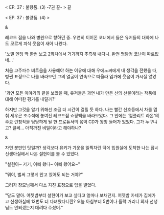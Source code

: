 < EP. 37 : 불량품. (3) -7권 끝- > 끝

< EP. 37 : 불량품. (4) >

& 

레코드 점을 나와 병원으로 향하던 중. 우연히 이어폰 코너에서 들은 유저들의 대화에 나도 모르게 피식 웃음이 새어 나왔다. 

'노멀 엔딩 딱 한번 보고 2회차에서 거기까지 추측해 내다니. 완전 명탐정 코난이 따로없네...' 

처음 고주파수 비트음을 사용해야 하는 이유에 대해 우에노씨에게 내 생각을 전했을 때, 벙찐 표정으로 나를 바라보던 그의 얼굴이 연속으로 떠올라 입가에 웃음이 가시질 않았다. 

'과연 모든 이야기의 끝을 보았을 때, 유저들은 과연 내가 만든 신의 선물이라는 작품에 대해 어떠한 평가를 내릴까?' 

하지만 그것을 알기 위해선 조금 더 시간이 걸릴 듯 하다. 
나는 빨간 신호등에서 차를 멈춰 세우곤 조수석에 놓여진 레코드점 쇼핑백을 바라보았다. 
그 안에는 '컴플리트 라온'의 주요 런칭작을 담당하게 될 한 프로듀서의 음악 CD가 왕창 들어가 있었다. 
그가 누구냐고? 글쎄... 아직까진 비밀이라고 해야하나? 

& 

자연 분만인 탓일까? 
생각보다 유키가 기운을 일찍차린 덕에 입원실에 도착한 나는 잠시 신생아실에서 나온 설현이를 볼 수 있었다. 

"설현아~ 저기, 아빠 왔다~ 아빠 왔어요~" 

"뭐야, 벌써 그렇게 안고 있어도 되는 거야?" 

그러자 장모님께서 다소 지친 표정으로 입을 열었다. 

"말도 말아. 어젯밤부터 설현이가 보고 싶다고 얼마나 보채던지. 어젯밤 자네가 집에가고 신생아실에 12번도 더 다녀왔다니깐? 오늘 아침부터 5번이나 들락 거리니 의사 선생님도 안되겠는지 데려다 주셨어." 
